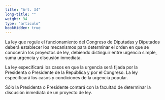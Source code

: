 ```yaml
---
title: "Art. 34"
long-title: ""
weight: 34
type: "articulo"
bookHidden: true
---
```

La ley que regule el funcionamiento del Congreso de Diputadas y Diputados deberá establecer los mecanismos para determinar el orden en que se  conocerán los proyectos de ley, debiendo distinguir entre urgencia simple, suma urgencia y discusión inmediata.
 
La ley especificará los casos en que la urgencia será fijada por la Presidenta o Presidente de la República y por el Congreso. La ley especificará los casos y condiciones de la urgencia popular. 
 
Sólo la Presidenta o Presidente contará con la facultad de determinar la discusión inmediata de un proyecto de ley.
